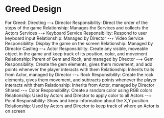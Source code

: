 # Greed Design
For Greed:
Directing
--+ Director
    Responsibility: Direct the order of the steps of the game
    Relationship: Manages the Services and collects the Actors
Services
--+ Keyboard Service
    Responsibility: Respond to user keyboard input
    Relationship: Managed by Director
--+ Video Service
    Responsibility: Display the game on the screen
    Relationship: Managed by Director
Casting
--+ Actor
    Responsibility: Create any visible, moveable object in the game and keep track of its position, color, and movement
    Relationship: Parent of Gem and Rock, and managed by Director
--+ Gem
    Responsibility: Create the gem elements, gives them movement, and add points whenever the player interacts with them
    Relationship: Inherits traits from Actor, managed by Director
--+ Rock
    Responsibility: Create the rock elements, gives them movement, and subtracts points whenever the player interacts with them
    Relationship: Inherits from Actor, managed by Director
Shared
--+ Color
    Responsibility: Create a random color using RGB colors
    Relationship: Used by Actors and Director to apply color to all Actors
--+ Point
    Responsibility: Show and keep information about the X,Y position
    Relationship: Used by Actors and Director to keep track of where an Actor is on screen
